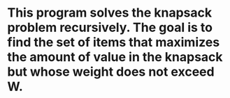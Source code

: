 # This program solves the knapsack problem recursively. The goal is to find the set of items that maximizes the amount of value in the knapsack but whose weight does not exceed W. 
